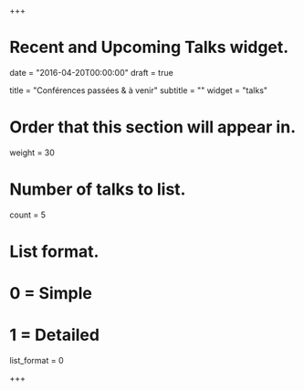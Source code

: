 +++
# Recent and Upcoming Talks widget.

date = "2016-04-20T00:00:00"
draft = true

title = "Conférences passées & à venir"
subtitle = ""
widget = "talks"

# Order that this section will appear in.
weight = 30

# Number of talks to list.
count = 5

# List format.
#   0 = Simple
#   1 = Detailed
list_format = 0

+++
